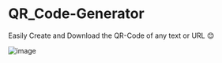 # QR_Code-Generator

Easily Create and Download the QR-Code of any text or URL 😊

![image](https://github.com/rammohanpatel/QR_Code-Generator/assets/103207998/1c03bee6-3b3c-4055-9f6c-efe7c6f36f8d)

 
